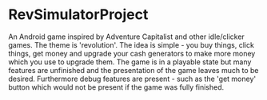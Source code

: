 # RevSimulatorProject

An Android game inspired by Adventure Capitalist and other idle/clicker games. The theme is 'revolution'. The idea is simple - you buy things, click things, get money and upgrade
your cash generators to make more money which you use to upgrade them. The game is in a playable state but many features are unfinished
and the presentation of the game leaves much to be desired. Furthermore debug features are present - such as the 'get money' button which would not be
present if the  game was fully finished.
